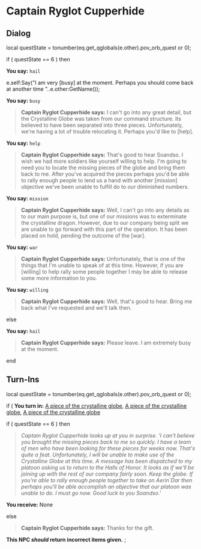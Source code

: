 # Captain Ryglot Cupperhide
## Dialog


local questState = tonumber(eq.get_qglobals(e.other).pov_orb_quest or 0);



if ( questState == 6 ) then



**You say:** `hail`




e.self:Say("I am very [busy] at the moment. Perhaps you should come back at another time "..e.other:GetName());






**You say:** `busy`




>**Captain Ryglot Cupperhide says:** I can't go into any great detail, but the Crystalline Globe was taken from our command structure. Its believed to have been separated into three pieces. Unfortunately, we're having a lot of trouble relocating it. Perhaps you'd like to [help].






**You say:** `help`




>**Captain Ryglot Cupperhide says:** That's good to hear Soandso. I wish we had more soldiers like yourself willing to help. I'm going to need you to locate the missing pieces of the globe and bring them back to me. After you've acquired the pieces perhaps you'd be able to rally enough people to lend us a hand with another [mission] objective we've been unable to fulfill do to our diminished numbers.






**You say:** `mission`




>**Captain Ryglot Cupperhide says:** Well, I can't go into any details as to our main purpose is, but one of our missions was to exterminate the crystalline dragon. However, due to our company being split we are unable to go forward with this part of the operation. It has been placed on hold, pending the outcome of the [war].






**You say:** `war`




>**Captain Ryglot Cupperhide says:** Unfortunately, that is one of the things that I'm unable to speak of at this time. However, if you are [willing] to help rally some people together I may be able to release some more information to you.






**You say:** `willing`




>**Captain Ryglot Cupperhide says:** Well, that's good to hear. Bring me back what I've requested and we'll talk then.


else


**You say:** `hail`




>**Captain Ryglot Cupperhide says:** Please leave. I am extremely busy at the moment.

end

## Turn-Ins

local questState = tonumber(eq.get_qglobals(e.other).pov_orb_quest or 0);





if (  **You turn in:** [A piece of the crystalline globe](/item/25796), [A piece of the crystalline globe](/item/25797), [A piece of the crystalline globe](/item/25798) 




if ( questState == 6 ) then



>*Captain Ryglot Cupperhide looks up at you in surprise. 'I can't believe you brought the missing pieces back to me so quickly. I have a team of men who have been looking for these pieces for weeks now. That's quite a feat. Unfortunately, I will be unable to make use of the Crystalline Globe at this time. A message has been dispatched to my platoon asking us to return to the Halls of Honor. It looks as if we'll be joining up with the rest of our company fairly soon. Keep the globe. If you're able to rally enough people together to take on Aerin\`Dar then perhaps you'll be able accomplish an objective that our platoon was unable to do. I must go now. Good luck to you Soandso.'*







 **You receive:** None 


else



>**Captain Ryglot Cupperhide says:** Thanks for the gift.



**This NPC *should* return incorrect items given.**
;